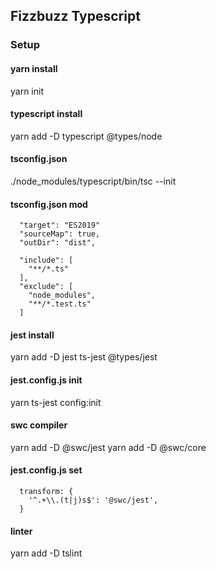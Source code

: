 ## Fizzbuzz Typescript

### Setup
#### yarn install
yarn init
#### typescript install
yarn add -D typescript @types/node
#### tsconfig.json
./node_modules/typescript/bin/tsc --init
#### tsconfig.json mod
```
  "target": "ES2019"
  "sourceMap": true,
  "outDir": "dist",

  "include": [
    "**/*.ts"
  ],
  "exclude": [
    "node_modules",
    "**/*.test.ts"
  ]
```
#### jest install
yarn add -D jest ts-jest @types/jest
#### jest.config.js init
yarn ts-jest config:init
#### swc compiler
yarn add -D @swc/jest
yarn add -D @swc/core
#### jest.config.js set
```
  transform: {
    '^.+\\.(t|j)s$': '@swc/jest',
  }
```
#### linter
yarn add -D tslint